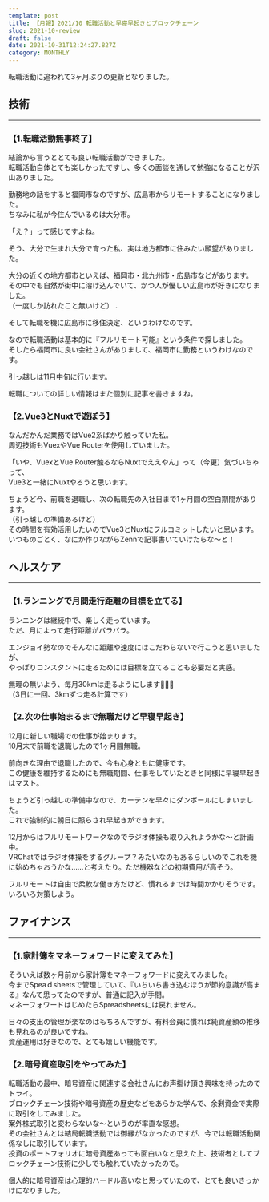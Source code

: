 ```yaml
---
template: post
title: 【月報】2021/10 転職活動と早寝早起きとブロックチェーン
slug: 2021-10-review
draft: false
date: 2021-10-31T12:24:27.827Z
category: MONTHLY
---
```

転職活動に追われて3ヶ月ぶりの更新となりました。  

## 技術

- - -

### 【1.転職活動無事終了】  
結論から言うととても良い転職活動ができました。  
転職活動自体とても楽しかったですし、多くの面談を通して勉強になることが沢山ありました。  

勤務地の話をすると福岡市なのですが、広島市からリモートすることになりました。  
ちなみに私が今住んでいるのは大分市。

「え？」って感じですよね。  

そう、大分で生まれ大分で育った私、実は地方都市に住みたい願望がありました。  

大分の近くの地方都市といえば、福岡市・北九州市・広島市などがあります。  
その中でも自然が街中に溶け込んでいて、かつ人が優しい広島市が好きになりました。  
（一度しか訪れたこと無いけど） . 

そして転職を機に広島市に移住決定、というわけなのです。  

なので転職活動は基本的に『フルリモート可能』という条件で探しました。  
そしたら福岡市に良い会社さんがありまして、福岡市に勤務というわけなのです。  

引っ越しは11月中旬に行います。  

転職についての詳しい情報はまた個別に記事を書きますね。

### 【2.Vue3とNuxtで遊ぼう】
なんだかんだ業務ではVue2系ばかり触っていた私。  
周辺技術もVuexやVue Routerを使用していました。　　

「いや、VuexとVue Router触るならNuxtでええやん」って（今更）気づいちゃって、  
Vue3と一緒にNuxtやろうと思います。  

ちょうど今、前職を退職し、次の転職先の入社日まで1ヶ月間の空白期間があります。  
（引っ越しの準備あるけど）  
その時間を有効活用したいのでVue3とNuxtにフルコミットしたいと思います。  
いつものごとく、なにか作りながらZennで記事書いていけたらな〜と！  

## ヘルスケア

- - -

### 【1.ランニングで月間走行距離の目標を立てる】 　
ランニングは継続中で、楽しく走っています。  
ただ、月によって走行距離がバラバラ。  

エンジョイ勢なのでそんなに距離や速度にはこだわらないで行こうと思いましたが、  
やっぱりコンスタントに走るためには目標を立てることも必要だと実感。  

無理の無いよう、毎月30kmは走るようにします🏃🏻‍♂️  
（3日に一回、3kmずつ走る計算です）  

### 【2.次の仕事始まるまで無職だけど早寝早起き】
12月に新しい職場での仕事が始まります。  
10月末で前職を退職したので1ヶ月間無職。　 

前向きな理由で退職したので、今も心身ともに健康です。  
この健康を維持するためにも無職期間、仕事をしていたときと同様に早寝早起きはマスト。  

ちょうど引っ越しの準備中なので、カーテンを早々にダンボールにしまいました。  
これで強制的に朝日に照らされ早起きができます。  

12月からはフルリモートワークなのでラジオ体操も取り入れようかな〜と計画中。  
VRChatではラジオ体操をするグループ？みたいなのもあるらしいのでこれを機に始めちゃおうかな……と考えたり。ただ機器などの初期費用が高そう。  

フルリモートは自由で柔軟な働き方だけど、慣れるまでは時間かかりそうです。いろいろ対策しよう。  

## ファイナンス

- - -

### 【1.家計簿をマネーフォワードに変えてみた】
そういえば数ヶ月前から家計簿をマネーフォワードに変えてみました。  
今までSpeaｄsheetsで管理していて、『いちいち書き込むほうが節約意識が高まる』なんて思ってたのですが、普通に記入が手間。  
マネーフォワードはじめたらSpreadsheetsには戻れません。  

日々の支出の管理が楽なのはもちろんですが、有料会員に慣れば純資産額の推移も見れるのが良いですね。  
資産運用は好きなので、とても嬉しい機能です。  

### 【2.暗号資産取引をやってみた】
転職活動の最中、暗号資産に関連する会社さんにお声掛け頂き興味を持ったのでトライ。  
ブロックチェーン技術や暗号資産の歴史などをあらかた学んで、余剰資金で実際に取引をしてみました。  
案外株式取引と変わらないな〜というのが率直な感想。  
その会社さんとは結局転職活動では御縁がなかったのですが、今では転職活動関係なしに取引しています。  
投資のポートフォリオに暗号資産あっても面白いなと思えた上、技術者としてブロックチェーン技術に少しでも触れていたかったので。  

個人的に暗号資産は心理的ハードル高いなと思っていたので、とても良いきっかけになりました。  